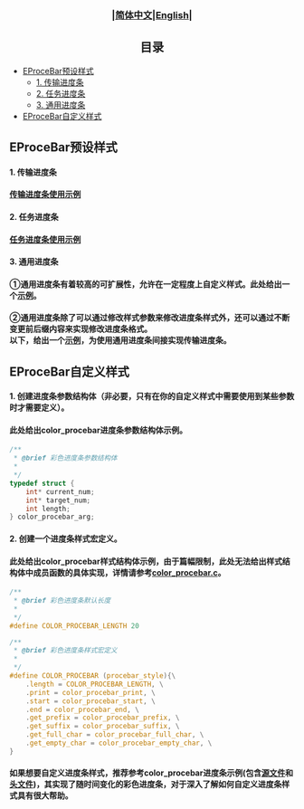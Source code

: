 ### <div align="center">|[简体中文](EProceBar_Style.md)|[English](../en/EProceBar_Style_en.md)|</div>

## <div align="center">目录</div>
- [EProceBar预设样式](#eprocebar预设样式)
  - [1. 传输进度条](#1-传输进度条)
  - [2. 任务进度条](#2-任务进度条)
  - [3. 通用进度条](#3-通用进度条)
- [EProceBar自定义样式](#eprocebar自定义样式)

## EProceBar预设样式
#### 1. 传输进度条
#### [传输进度条使用示例](../../test/transmit_procebar_test.c)
#### 2. 任务进度条
#### [任务进度条使用示例](../../test/task_procebar_test.c)
#### 3. 通用进度条
#### ①通用进度条有着较高的可扩展性，允许在一定程度上自定义样式。此处给出一个[示例](../../test/common_procebar_test.c)。
#### ②通用进度条除了可以通过修改样式参数来修改进度条样式外，还可以通过不断变更前后缀内容来实现修改进度条格式。<br>以下，给出一个[示例](../../test/common_transmit_test.c)，为使用通用进度条间接实现传输进度条。


## EProceBar自定义样式
#### 1. 创建进度条参数结构体（非必要，只有在你的自定义样式中需要使用到某些参数时才需要定义）。
#### 此处给出color_procebar进度条参数结构体示例。
```c
/**
 * @brief 彩色进度条参数结构体
 * 
 */
typedef struct {
    int* current_num;
    int* target_num;
    int length;
} color_procebar_arg;
```
#### 2. 创建一个进度条样式宏定义。
#### 此处给出color_procebar样式结构体示例，由于篇幅限制，此处无法给出样式结构体中成员函数的具体实现，详情请参考[color_procebar.c](../../eprocebar/procebar_style/color_procebar.c)。
```c
/**
 * @brief 彩色进度条默认长度 
 * 
 */
#define COLOR_PROCEBAR_LENGTH 20

/**
 * @brief 彩色进度条样式宏定义
 * 
 */
#define COLOR_PROCEBAR (procebar_style){\
    .length = COLOR_PROCEBAR_LENGTH, \
    .print = color_procebar_print, \
    .start = color_procebar_start, \
    .end = color_procebar_end, \
    .get_prefix = color_procebar_prefix, \
    .get_suffix = color_procebar_suffix, \
    .get_full_char = color_procebar_full_char, \
    .get_empty_char = color_procebar_empty_char, \
}
```
#### 如果想要自定义进度条样式，推荐参考color_procebar进度条示例(包含[源文件](../../eprocebar/procebar_style/color_procebar.c)和[头文件](../../eprocebar/procebar_style/color_procebar.h))，其实现了随时间变化的彩色进度条，对于深入了解如何自定义进度条样式具有很大帮助。